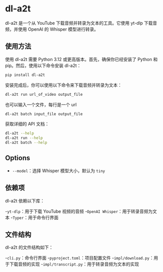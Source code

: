 # dl-a2t

dl-a2t 是一个从 YouTube 下载音频并转录为文本的工具。它使用 yt-dlp 下载音频，并使用 OpenAI 的 Whisper 模型进行转录。

## 使用方法

使用 dl-a2t 需要 Python 3.12 或更高版本。首先，确保你已经安装了 Python 和 pip。然后，使用以下命令安装 dl-a2t：

```sh
pip install dl-a2t
```

安装完成后，你可以使用以下命令来下载音频并转录为文本：

```sh
dl-a2t run url_of_video output_file
```

也可以输入一个文件，每行是一个 url

```sh
dl-a2t batch input_file output_file
```

获取详细的 API 文档：

```sh
dl-a2t --help
dl-a2t run --help
dl-a2t batch --help
```

## Options

- `--model`：选择 Whisper 模型大小，默认为 `tiny`

## 依赖项

dl-a2t 依赖以下库：

-`yt-dlp`：用于下载 YouTube 视频的音频
-`OpenAI Whisper`：用于转录音频为文本
-`Typer`：用于命令行界面

## 文件结构

dl-a2t 的文件结构如下：

-`cli.py`：命令行界面
-`pyproject.toml`：项目配置文件
-`impl/download.py`：用于下载音频的实现
-`impl/transcript.py`：用于转录音频为文本的实现
